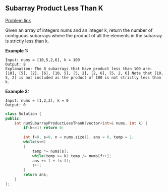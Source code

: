 ## Subarray Product Less Than K

[Problem link](https://leetcode.com/problems/subarray-product-less-than-k/)

Given an array of integers nums and an integer k, return the number of contiguous subarrays where the product of all the elements in the subarray is strictly less than k.

    
**Example 1:**

```
Input: nums = [10,5,2,6], k = 100
Output: 8
Explanation: The 8 subarrays that have product less than 100 are:
[10], [5], [2], [6], [10, 5], [5, 2], [2, 6], [5, 2, 6] Note that [10, 5, 2] is not included as the product of 100 is not strictly less than k.
```

**Example 2:**

```
Input: nums = [1,2,3], k = 0
Output: 0
```

```cpp
class Solution {
public:
    int numSubarrayProductLessThanK(vector<int>& nums, int k) {
        if(k<=1) return 0;
        
        int f=0, s=0, n = nums.size(), ans = 0, temp = 1;
        while(s<n)
        {
            temp *= nums[s];            
            while(temp >= k) temp /= nums[f++];
            ans += 1 + (s-f);
            s++;
        }
        return ans;
    }
};
``` 